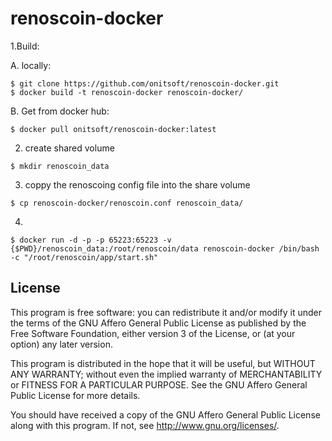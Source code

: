 # renoscoin-docker
1.Build:

  A. locally:
  
    $ git clone https://github.com/onitsoft/renoscoin-docker.git
    $ docker build -t renoscoin-docker renoscoin-docker/
   
    
  B. Get from docker hub:
  
    $ docker pull onitsoft/renoscoin-docker:latest
    

2. create shared volume
```
$ mkdir renoscoin_data
```
3. coppy the renoscoing config file into the share volume
``` 
$ cp renoscoin-docker/renoscoin.conf renoscoin_data/
```
4. 
```
$ docker run -d -p -p 65223:65223 -v {$PWD}/renoscoin_data:/root/renoscoin/data renoscoin-docker /bin/bash -c "/root/renoscoin/app/start.sh"
```

## License

This program is free software: you can redistribute it and/or modify
it under the terms of the GNU Affero General Public License as published by
the Free Software Foundation, either version 3 of the License, or
(at your option) any later version.

This program is distributed in the hope that it will be useful,
but WITHOUT ANY WARRANTY; without even the implied warranty of
MERCHANTABILITY or FITNESS FOR A PARTICULAR PURPOSE.  See the
GNU Affero General Public License for more details.

You should have received a copy of the GNU Affero General Public License
along with this program.  If not, see <http://www.gnu.org/licenses/>.
